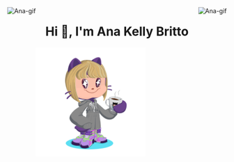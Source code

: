 
<div><img height="180em" align="right" alt="Ana-gif" src="https://i.picasion.com/pic92/67df4d95d360500fc0b302dcab47547c.gif"></div>
<div><img height="180em" align="left" alt="Ana-gif" src="https://camo.githubusercontent.com/e848e0e91c9c42e82572bcfde213855aeb9c4422d45cfc8f238a5a39430a0887/68747470733a2f2f6d656469612e646973636f72646170702e6e65742f6174746163686d656e74732f3331383837363639373039353034353133312f3933393233323134303134313432383736362f616e612d7069632e676966"></div>



<h1 align="center">Hi 👋, I'm Ana Kelly Britto</h1>









<p dir="auto"><img src="https://github.com/anakellybritto/anakellybritto/blob/main/octocat-1671927531953.png" width="50%" style="max-width: 100%;"></p>
